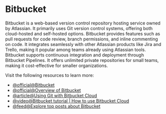 # Bitbucket

Bitbucket is a web-based version control repository hosting service owned by Atlassian. It primarily uses Git version control systems, offering both cloud-hosted and self-hosted options. Bitbucket provides features such as pull requests for code review, branch permissions, and inline commenting on code. It integrates seamlessly with other Atlassian products like Jira and Trello, making it popular among teams already using Atlassian tools. Bitbucket supports continuous integration and deployment through Bitbucket Pipelines. It offers unlimited private repositories for small teams, making it cost-effective for smaller organizations.

Visit the following resources to learn more:

- [@official@Bitbucket](https://bitbucket.org/product)
- [@official@Overview of Bitbucket](https://bitbucket.org/product/guides/getting-started/overview#a-brief-overview-of-bitbucket)
- [@article@Using Git with Bitbucket Cloud](https://www.atlassian.com/git/tutorials/learn-git-with-bitbucket-cloud)
- [@video@Bitbucket tutorial | How to use Bitbucket Cloud](https://www.youtube.com/watch?v=M44nEyd_5To)
- [@feed@Explore top posts about Bitbucket](https://app.daily.dev/tags/bitbucket?ref=roadmapsh)
